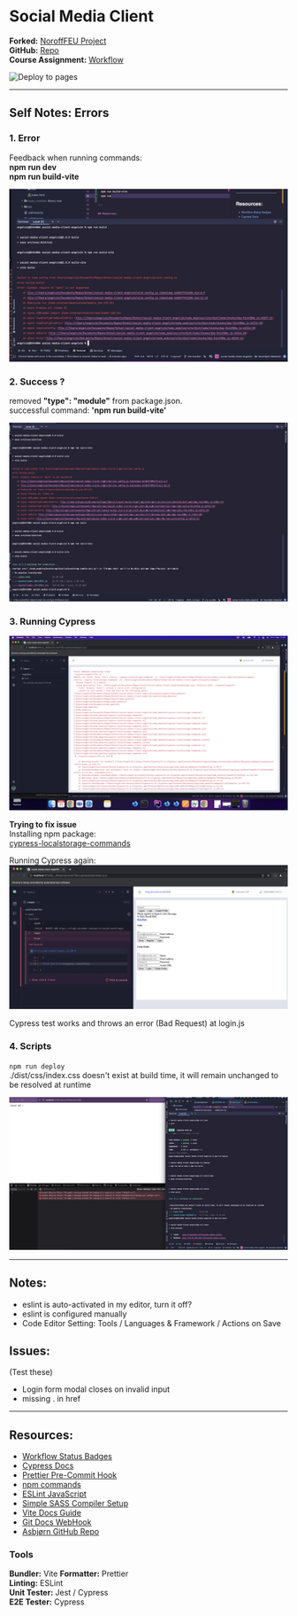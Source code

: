 # Social Media Client

**Forked:** [NoroffFEU Project](https://github.com/NoroffFEU/social-media-client)  
**GitHub:** [Repo](https://github.com/siljeangelvik/social-media-client-angelvik/tree/workflow)  
**Course Assignment:** [Workflow](https://noroff-content.gitlab.io/feu/workflow/ca.html)

![Deploy to pages](https://github.com/siljeangelvik/social-media-client-angelvik/actions/workflows/pages.yml/badge.svg)

---

## Self Notes: Errors

### 1. Error

Feedback when running commands:  
**npm run dev**  
**npm run build-vite**

![build-vite.png](./issues/img/build-vite.png)

### 2. Success ?

removed **"type": "module"** from package.json.  
successful command: **'npm run build-vite'**

![remove-module-from-packageJSON.png](./issues/img/remove-module-from-packageJSON.png)

### 3. Running Cypress

![running-cypress.png](./issues/img/running-cypress.png)

**Trying to fix issue**  
Installing npm package:  
[cypress-localstorage-commands](https://www.npmjs.com/package/cypress-localstorage-commands)

Running Cypress again:  
![after-install-cypress-localstorage-commands.png](./issues/img/after-install-cypress-localstorage-commands.png)

Cypress test works and throws an error (Bad Request) at login.js

### 4. Scripts

`npm run deploy`  
./dist/css/index.css doesn't exist at build time, it will remain unchanged to be resolved at runtime

![struggle-with-localstorage.png](./issues/img/struggle-with-localstorage.png)

---

## Notes:

- eslint is auto-activated in my editor, turn it off?
- eslint is configured manually
- Code Editor Setting: Tools / Languages & Framework / Actions on Save

## Issues:

(Test these)

- Login form modal closes on invalid input
- missing . in href

---

## Resources:

- [Workflow Status Badges](https://docs.github.com/en/actions/monitoring-and-troubleshooting-workflows/adding-a-workflow-status-badge)
- [Cypress Docs](https://docs.cypress.io/guides/overview/why-cypress)
- [Prettier Pre-Commit Hook](https://prettier.io/docs/en/precommit.html)
- [npm commands](https://docs.npmjs.com/cli/v7/commands)
- [ESLint JavaScript](https://eslint.org/docs/latest/developer-guide/working-with-rules)
- [Simple SASS Compiler Setup](https://sprucecss.com/blog/the-simplest-sass-compile-setup)
- [Vite Docs Guide](https://vitejs.dev/guide/)
- [Git Docs WebHook](https://docs.github.com/en/get-started/customizing-your-github-workflow/exploring-integrations/about-webhooks)
- [Asbjørn GitHub Repo](https://github.com/Thundeee/social-media-client/tree/workflow)

### Tools

**Bundler:** Vite
**Formatter:** Prettier  
**Linting:** ESLint  
**Unit Tester:** Jest / Cypress  
**E2E Tester:** Cypress
